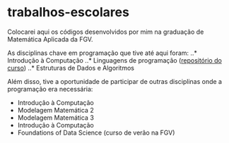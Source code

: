 # trabalhos-escolares
Colocarei aqui os códigos desenvolvidos por mim na graduação de Matemática Aplicada da FGV. 

As disciplinas chave em programação que tive até aqui foram:
..* Introdução à Computação 
..* Linguagens de programação ([repositório do curso](https://github.com/rsouza/FGV_Programming_Languages "Repositório do curso"))
..* Estruturas de Dados e Algoritmos 

Além disso, tive a oportunidade de participar de outras disciplinas onde a programação era necessária:
* Introdução à Computação
* Modelagem Matemática 2
* Modelagem Matemática 3
* Introdução à Computação
* Foundations of Data Science (curso de verão na FGV)

